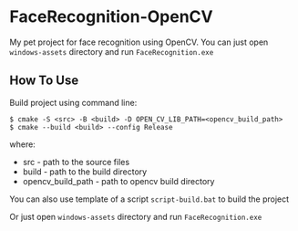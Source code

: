 # FaceRecognition-OpenCV
My pet project for face recognition using OpenCV. You can just open `windows-assets` directory and run `FaceRecognition.exe`

## How To Use
Build project using command line:
```console
$ cmake -S <src> -B <build> -D OPEN_CV_LIB_PATH=<opencv_build_path>
$ cmake --build <build> --config Release
```
where:
* src - path to the source files
* build - path to the build directory
* opencv_build_path - path to opencv build directory

You can also use template of a script `script-build.bat` to build the project

Or just open `windows-assets` directory and run `FaceRecognition.exe`
